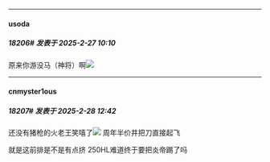 ﻿
*****

####  usoda  
##### 18206#       发表于 2025-2-27 10:10

原来你游没马（神将）啊<img src="https://static.saraba1st.com/image/smiley/face2017/261.png" referrerpolicy="no-referrer">


*****

####  cnmyster1ous  
##### 18207#       发表于 2025-2-28 12:42

还没有猪枪的火老王笑嘻了<img src="https://static.saraba1st.com/image/smiley/face2017/067.png" referrerpolicy="no-referrer"> 周年半价井把刀直接起飞

就是这前排是不是有点挤 250HL难道终于要把炎帝踢了吗

